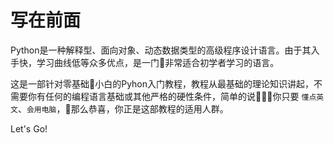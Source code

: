 # 写在前面

Python是一种解释型、面向对象、动态数据类型的高级程序设计语言。由于其入手快，学习曲线低等众多优点，是一门非常适合初学者学习的语言。

这是一部针对零基础小白的Pyhon入门教程，教程从最基础的理论知识讲起，不需要你有任何的编程语言基础或其他严格的硬性条件，简单的说你只要 `懂点英文`、`会用电脑`，那么恭喜，你正是这部教程的适用人群。

Let's Go!
